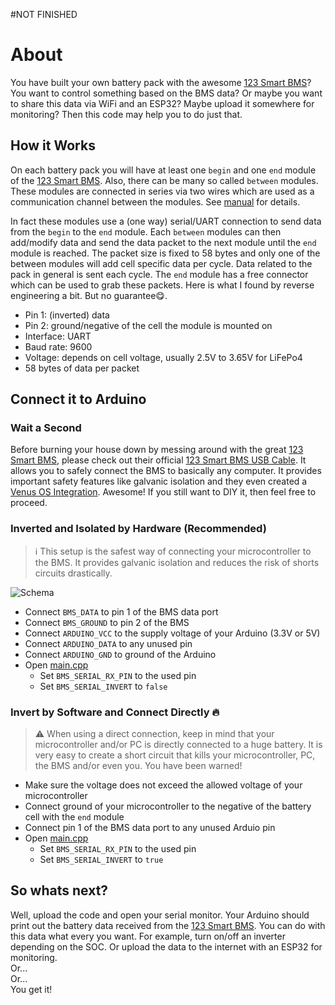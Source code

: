 #NOT FINISHED

# About

You have built your own battery pack with the awesome [123 Smart BMS]?
You want to control something based on the BMS data?
Or maybe you want to share this data via WiFi and an ESP32?
Maybe upload it somewhere for monitoring?
Then this code may help you to do just that.

## How it Works

On each battery pack you will have at least one `begin` and one `end` module of the [123 Smart BMS].
Also, there can be many so called `between` modules.
These modules are connected in series via two wires which are used as a communication channel between the modules.
See [manual] for details.

In fact these modules use a (one way) serial/UART connection to send data from the `begin` to the `end` module.
Each `between` modules can then add/modify data and send the data packet to the next module until the `end` module is reached.
The packet size is fixed to 58 bytes and only one of the between modules will add cell specific data per cycle.
Data related to the pack in general is sent each cycle.
The `end` module has a free connector which can be used to grab these packets.
Here is what I found by reverse engineering a bit.
But no guarantee😋.

-  Pin 1: (inverted) data
-  Pin 2: ground/negative of the cell the module is mounted on
-  Interface: UART
-  Baud rate: 9600
-  Voltage: depends on cell voltage, usually 2.5V to 3.65V for LiFePo4
-  58 bytes of data per packet

## Connect it to Arduino

### Wait a Second

Before burning your house down by messing around with the great [123 Smart BMS], please check out their official [123 Smart BMS USB Cable].
It allows you to safely connect the BMS to basically any computer.
It provides important safety features like galvanic isolation and they even created a [Venus OS Integration].
Awesome!
If you still want to DIY it, then feel free to proceed.

### Inverted and Isolated by Hardware (Recommended)

> :information_source: This setup is the safest way of connecting your microcontroller to the BMS.
> It provides galvanic isolation and reduces the risk of shorts circuits drastically.

![Schema](schema.jpg)

-  Connect `BMS_DATA` to pin 1 of the BMS data port
-  Connect `BMS_GROUND` to pin 2 of the BMS
-  Connect `ARDUINO_VCC` to the supply voltage of your Arduino (3.3V or 5V)
-  Connect `ARDUINO_DATA` to any unused pin
-  Connect `ARDUINO_GND` to ground of the Arduino
-  Open [main.cpp](./src/main.cpp)
   -  Set `BMS_SERIAL_RX_PIN` to the used pin
   -  Set `BMS_SERIAL_INVERT` to `false`

### Invert by Software and Connect Directly 🔥

> :warning: When using a direct connection, keep in mind that your microcontroller and/or PC is directly connected to a huge battery.
> It is very easy to create a short circuit that kills your microcontroller, PC, the BMS and/or even you.
> You have been warned!

-  Make sure the voltage does not exceed the allowed voltage of your microcontroller
-  Connect ground of your microcontroller to the negative of the battery cell with the `end` module
-  Connect pin 1 of the BMS data port to any unused Arduio pin
-  Open [main.cpp](./src/main.cpp)
   -  Set `BMS_SERIAL_RX_PIN` to the used pin
   -  Set `BMS_SERIAL_INVERT` to `true`

## So whats next?

Well, upload the code and open your serial monitor.
Your Arduino should print out the battery data received from the [123 Smart BMS].
You can do with this data what every you want.
For example, turn on/off an inverter depending on the SOC.
Or upload the data to the internet with an ESP32 for monitoring.<br>
Or...<br>
Or...<br>
You get it!<br>

<!-- References -->

[123 Smart BMS]: https://123electric.eu/products/123smartbms-gen3/
[123 Smart BMS USB Cable]: https://123electric.eu/products/123smartbms-to-usb/
[Venus OS Integration]: https://github.com/123electric/123SmartBMS-Venus
[manual]: https://123electric.eu/downloads/123smartbms/123SmartBMS_gen3_manual.pdf
